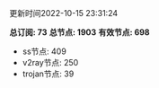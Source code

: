 更新时间2022-10-15 23:31:24

**总订阅: 73**
**总节点: 1903**
**有效节点: 698**
- ss节点: 409
- v2ray节点: 250
- trojan节点: 39
